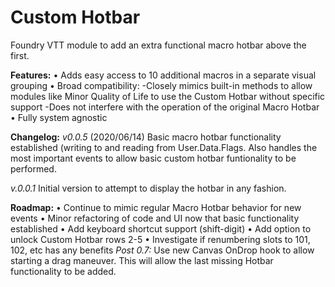 # Custom Hotbar
Foundry VTT module to add an extra functional macro hotbar above the first. 

**Features:**
• Adds easy access to 10 additional macros in a separate visual grouping
• Broad compatibility: 
  -Closely mimics built-in methods to allow modules like Minor Quality of Life to use the Custom Hotbar without specific support
  -Does not interfere with the operation of the original Macro Hotbar
• Fully system agnostic

**Changelog:**
*v0.0.5* (2020/06/14)
Basic macro hotbar functionality established (writing to and reading from User.Data.Flags. Also handles the most important events to allow basic custom hotbar funtionality to be performed.

*v.0.0.1*
Initial version to attempt to display the hotbar in any fashion.

**Roadmap:**
 • Continue to mimic regular Macro Hotbar behavior for new events
 • Minor refactoring of code and UI now that basic functionality established
 • Add keyboard shortcut support (shift-digit)
 • Add option to unlock Custom Hotbar rows 2-5
 • Investigate if renumbering slots to 101, 102, etc has any benefits
 *Post 0.7:* Use new Canvas OnDrop hook to allow starting a drag maneuver. This will allow the last missing Hotbar functionality to be added.

